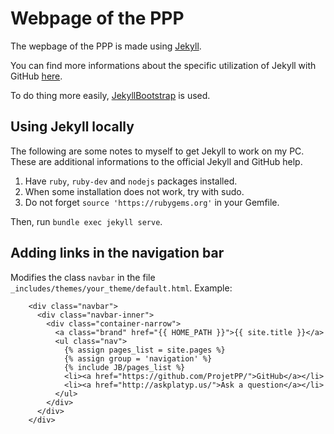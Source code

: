 # Webpage of the PPP

The wepbage of the PPP is made using [Jekyll](http://jekyllrb.com/).

You can find more informations about the specific utilization of Jekyll with GitHub [here](https://help.github.com/articles/using-jekyll-with-pages).

To do thing more easily, [JekyllBootstrap](http://jekyllbootstrap.com/) is used.

## Using Jekyll locally

The following are some notes to myself to get Jekyll to work on my PC.
These are additional informations to the official Jekyll and GitHub help.

1. Have `ruby`, `ruby-dev` and `nodejs` packages installed.
2. When some installation does not work, try with sudo.
3. Do not forget `source 'https://rubygems.org'` in your Gemfile.

Then, run `bundle exec jekyll serve`.


## Adding links in the navigation bar

Modifies the class `navbar` in the file `_includes/themes/your_theme/default.html`.
Example:
```
    <div class="navbar">
      <div class="navbar-inner">
        <div class="container-narrow">
          <a class="brand" href="{{ HOME_PATH }}">{{ site.title }}</a>
          <ul class="nav">
            {% assign pages_list = site.pages %}
            {% assign group = 'navigation' %}
            {% include JB/pages_list %}
            <li><a href="https://github.com/ProjetPP/">GitHub</a></li>
            <li><a href="http://askplatyp.us/">Ask a question</a></li>
          </ul>
        </div>
      </div>
    </div>
```
